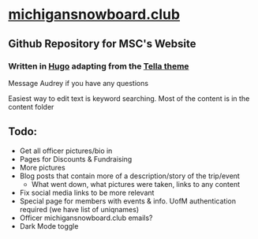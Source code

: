 # [michigansnowboard.club](https://michigansnowboard.club/)

## Github Repository for MSC's Website

### Written in [Hugo](https://gohugo.io/) adapting from the [Tella theme](https://github.com/opera7133/tella)

Message Audrey if you have any questions

Easiest way to edit text is keyword searching. Most of the content is in the content folder

## Todo:
- Get all officer pictures/bio in
- Pages for Discounts & Fundraising
- More pictures
- Blog posts that contain more of a description/story of the trip/event
  - What went down, what pictures were taken, links to any content
- Fix social media links to be more relevant
- Special page for members with events & info. UofM authentication required (we have list of uniqnames)
- Officer michigansnowboard.club emails?
- Dark Mode toggle
